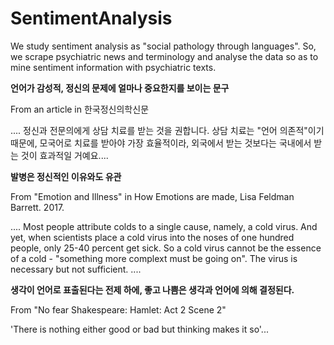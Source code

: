 # SentimentAnalysis


We study sentiment analysis as "social pathology through languages". 
So, we scrape psychiatric news and terminology and analyse the data so as to mine sentiment information with psychiatric texts.


**언어가 감성적, 정신의 문제에 얼마나 중요한지를 보이는 문구** 

From an article in 한국정신의학신문

.... 정신과 전문의에게 상담 치료를 받는 것을 권합니다. 상담 치료는 "언어 의존적"이기 때문에, 모국어로 치료를 받아야 가장 효율적이라, 외국에서 받는 것보다는 국내에서 받는 것이 효과적일 거예요....


**발병은 정신적인 이유와도 유관**

From "Emotion and Illness" in How Emotions are made, Lisa Feldman Barrett. 2017. 

.... Most people attribute colds to a single cause, namely, a cold virus. 
And yet, when scientists place a cold virus into the noses of one hundred people, only 25-40 percent get sick. 
So a cold virus cannot be the essence of a cold - "something more complext must be going on". The virus is necessary but not sufficient. ....


**생각이 언어로 표출된다는 전제 하에, 좋고 나쁨은 생각과 언어에 의해 결정된다.**

From "No fear Shakespeare: Hamlet: Act 2 Scene 2"

'There is nothing either good or bad but thinking makes it so'...
